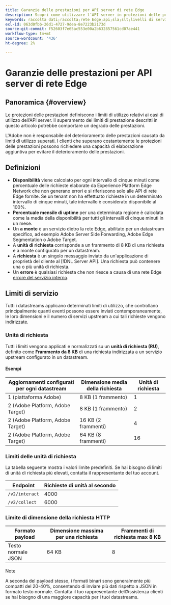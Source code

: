 ```yaml
---
title: Garanzie delle prestazioni per API server di rete Edge
description: Scopri come utilizzare l’API server in protezioni delle prestazioni ottimali.
keywords: raccolta dati;raccolta;rete Edge;api;sla;slt;livelli di servizio
exl-id: 063d0fbb-26d1-4727-9dea-8e7223b2173d
source-git-commit: f52603f7e65ac553e00a2b632857561cd07ae441
workflow-type: tm+mt
source-wordcount: '436'
ht-degree: 2%

---
```


# Garanzie delle prestazioni per API server di rete Edge

## Panoramica {#overview}

Le protezioni delle prestazioni definiscono i limiti di utilizzo relativi ai casi di utilizzo dell’API server. Il superamento dei limiti di prestazione descritti in questo articolo potrebbe comportare un degrado delle prestazioni.

L&#39;Adobe non è responsabile del deterioramento delle prestazioni causato da limiti di utilizzo superati. I clienti che superano costantemente le protezioni delle prestazioni possono richiedere una capacità di elaborazione aggiuntiva per evitare il deterioramento delle prestazioni.

## Definizioni

* **Disponibilità** viene calcolato per ogni intervallo di cinque minuti come percentuale delle richieste elaborate da Experience Platform Edge Network che non generano errori e si riferiscono solo alle API di rete Edge fornite. Se un tenant non ha effettuato richieste in un determinato intervallo di cinque minuti, tale intervallo è considerato disponibile al 100%.
* **Percentuale mensile di uptime** per una determinata regione è calcolata come la media della disponibilità per tutti gli intervalli di cinque minuti in un mese.
* Un **a monte** è un servizio dietro la rete Edge, abilitato per un datastream specifico, ad esempio Adobe Server Side Forwarding, Adobe Edge Segmentation o Adobe Target.
* A **unità di richiesta** corrisponde a un frammento di 8 KB di una richiesta e a monte configurato per un datastream.
* A **richiesta** è un singolo messaggio inviato da un&#39;applicazione di proprietà del cliente al [!DNL Server API]. Una richiesta può contenere una o più unità di richiesta.
* Un **errore** è qualsiasi richiesta che non riesce a causa di una rete Edge [errore del servizio interno](error-handling.md).

## Limiti di servizio

Tutti i datastreams applicano determinati limiti di utilizzo, che controllano principalmente quanti eventi possono essere inviati contemporaneamente, le loro dimensioni e il numero di servizi upstream a cui tali richieste vengono indirizzate.

### Unità di richiesta

Tutti i limiti vengono applicati e normalizzati su un **unità di richiesta (RU)**, definito come **Frammento da 8 KB** di una richiesta indirizzata a un servizio upstream configurato in un datastream.

#### Esempi

| Aggiornamenti configurati per ogni datastream | Dimensione media della richiesta | Unità di richiesta |
| --- | --- | --- |
| 1 (piattaforma Adobe) | 8 KB (1 frammento) | 1 |
| 2 (Adobe Platform, Adobe Target) | 8 KB (1 frammento) | 2 |
| 2 (Adobe Platform, Adobe Target) | 16 KB (2 frammenti) | 4 |
| 2 (Adobe Platform, Adobe Target) | 64 KB (8 frammenti) | 16 |

### Limiti delle unità di richiesta

La tabella seguente mostra i valori limite predefiniti. Se hai bisogno di limiti di unità di richiesta più elevati, contatta il rappresentante del tuo account.

| Endpoint | Richieste di unità al secondo |
| --- | --- |
| `/v2/interact` | 4000 |
| `/v2/collect` | 6000 |


### Limite di dimensione della richiesta HTTP

| Formato payload | Dimensione massima per una richiesta | Frammenti di richiesta max 8 KB |
| --- | --- | --- |
| Testo normale JSON | 64 KB | 8 |


>[!NOTE]
>
>A seconda del payload stesso, i formati binari sono generalmente più compatti del 20-40%, consentendo di inviare più dati rispetto a JSON in formato testo normale. Contatta il tuo rappresentante dell’Assistenza clienti se hai bisogno di una maggiore capacità per i tuoi datastreams.
